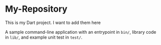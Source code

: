 # My-Repository

This is my Dart project. I want to add them here

A sample command-line application with an entrypoint in `bin/`, library code
in `lib/`, and example unit test in `test/`.

